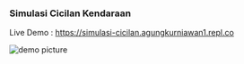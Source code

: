 ### Simulasi Cicilan Kendaraan

Live Demo : https://simulasi-cicilan.agungkurniawan1.repl.co

![demo picture](https://i.ibb.co/1mtyQsD/cicilan-gif.gif)